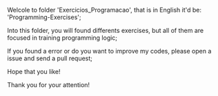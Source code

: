 Welcole to folder 'Exercicios_Programacao', that is in English it'd be: 'Programming-Exercises';

Into this folder, you will found differents exercises, but all of them are focused in training programming logic;

If you found a error or do you want to improve my codes, please open a issue and send a pull request;

Hope that you like!

Thank you for your attention!
